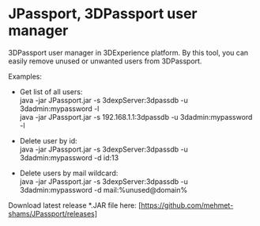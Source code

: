 # JPassport, 3DPassport user manager
3DPassport user manager in 3DExperience platform.
By this tool, you can easily remove unused or unwanted users from 3DPassport.

Examples:
- Get list of all users:\
    java -jar JPassport.jar -s 3dexpServer:3dpassdb -u 3dadmin:mypassword -l\
    java -jar JPassport.jar -s 192.168.1.1:3dpassdb -u 3dadmin:mypassword -l
    
- Delete user by id:\
    java -jar JPassport.jar -s 3dexpServer:3dpassdb -u 3dadmin:mypassword -d id:13
    
- Delete users by mail wildcard:\
    java -jar JPassport.jar -s 3dexpServer:3dpassdb -u 3dadmin:mypassword -d mail:%unused@domain%



Download latest release *.JAR file here:
[https://github.com/mehmet-shams/JPassport/releases]
